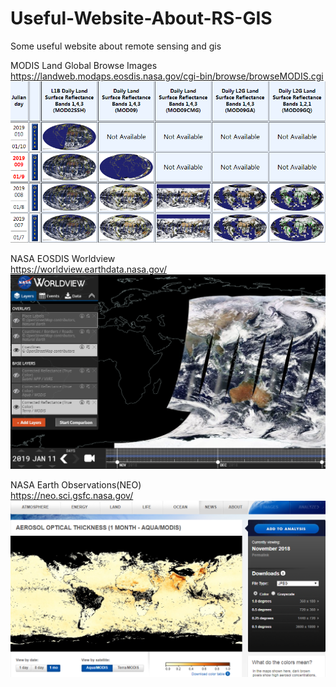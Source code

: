 # Useful-Website-About-RS-GIS
Some useful website about remote sensing and gis

MODIS Land Global Browse Images  
https://landweb.modaps.eosdis.nasa.gov/cgi-bin/browse/browseMODIS.cgi
![](https://github.com/FrankBlues/Useful-Website-About-RS-GIS/blob/master/snapshots/MODIS%20Land%20Global%20Browse%20Images.png)


NASA EOSDIS Worldview  
https://worldview.earthdata.nasa.gov/
![](https://github.com/FrankBlues/Useful-Website-About-RS-GIS/blob/master/snapshots/NASA%20Worldview.png)


NASA Earth Observations(NEO)  
https://neo.sci.gsfc.nasa.gov/
![](https://github.com/FrankBlues/Useful-Website-About-RS-GIS/blob/master/snapshots/NEO.png)



